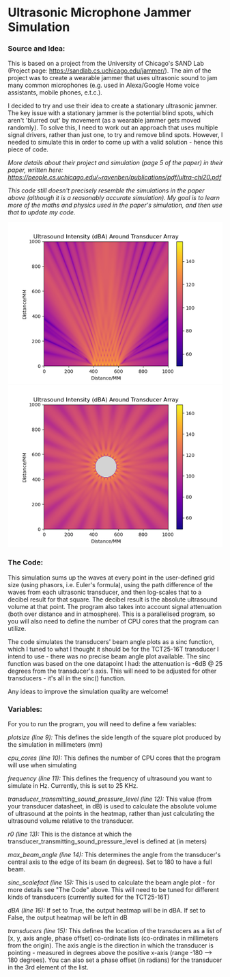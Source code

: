 # Ultrasonic Microphone Jammer Simulation #

### Source and Idea: ### 

This is based on a project from the University of Chicago's SAND Lab (Project page: <https://sandlab.cs.uchicago.edu/jammer/>). The aim of the project was to create a wearable jammer that uses ultrasonic sound to jam many common microphones (e.g. used in Alexa/Google Home voice assistants, mobile phones, e.t.c.).

I decided to try and use their idea to create a stationary ultrasonic jammer. The key issue with a stationary jammer is the potential blind spots, which aren't 'blurred out' by movement (as a wearable jammer gets moved randomly). To solve this, I need to work out an approach that uses multiple signal drivers, rather than just one, to try and remove blind spots. However, I needed to simulate this in order to come up with a valid solution - hence this piece of code.

_More details about their project and simulation (page 5 of the paper) in their paper, written here: <https://people.cs.uchicago.edu/~ravenben/publications/pdf/ultra-chi20.pdf>_

_This code still doesn't precisely resemble the simulations in the paper above (although it is a reasonably accurate simulation). My goal is to learn more of the maths and physics used in the paper's simulation, and then use that to update my code._

![Example image - 9 transducers, planar arrangment, no phase offsets](1_signal_9_transducers_planar.png)
![Example image - 24 transducers, ring arrangement, no phase offsets](1_signal_24_transducers_ring.png)

### The Code: ###

This simulation sums up the waves at every point in the user-defined grid size (using phasors, i.e. Euler's formula), using the path difference of the waves from each ultrasonic transducer, and then log-scales that to a decibel result for that square. The decibel result is the absolute ultrasound volume at that point. The program also takes into account signal attenuation (both over distance and in atmosphere). This is a parallelised program, so you will also need to define the number of CPU cores that the program can utilize.

The code simulates the transducers' beam angle plots as a sinc function, which I tuned to what I thought it should be for the TCT25-16T transducer I intend to use - there was no precise beam angle plot available. The sinc function was based on the one datapoint I had: the attenuation is -6dB @ 25 degrees from the transducer's axis. This will need to be adjusted for other transducers - it's all in the sinc() function.

Any ideas to improve the simulation quality are welcome!

### Variables: ###

For you to run the program, you will need to define a few variables:

_plotsize (line 9):_ This defines the side length of the square plot produced by the simulation in millimeters (mm)

_cpu_cores (line 10):_ This defines the number of CPU cores that the program will use when simulating

_frequency (line 11):_ This defines the frequency of ultrasound you want to simulate in Hz. Currently, this is set to 25 KHz.

_transducer_transmitting_sound_pressure_level (line 12):_ This value (from your transducer datasheet, in dB) is used to calculate the absolute volume of ultrasound at the points in the heatmap, rather than just calculating the ultrasound volume relative to the transducer.

_r0 (line 13):_ This is the distance at which the transducer_transmitting_sound_pressure_level is defined at (in meters)

_max_beam_angle (line 14):_ This determines the angle from the transducer's central axis to the edge of its beam (in degrees). Set to 180 to have a full beam.

_sinc_scalefact (line 15):_ This is used to calculate the beam angle plot - for more details see "The Code" above. This will need to be tuned for different kinds of transducers (currently suited for the TCT25-16T)

_dBA (line 16):_ If set to True, the output heatmap will be in dBA. If set to False, the output heatmap will be left in dB

_transducers (line 15):_ This defines the location of the transducers as a list of [x, y, axis angle, phase offset] co-ordinate lists (co-ordinates in millimeters from the origin). The axis angle is the direction in which the transducer is pointing - measured in degrees above the positive x-axis (range -180 --> 180 degrees). You can also set a phase offset (in radians) for the transducer in the 3rd element of the list.